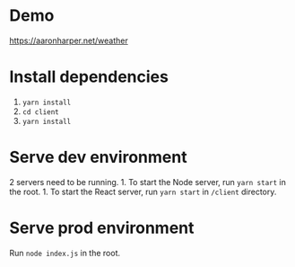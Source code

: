# Demo

https://aaronharper.net/weather

# Install dependencies

1. `yarn install`
1. `cd client`
1. `yarn install`

# Serve dev environment

2 servers need to be running.
	1. To start the Node server, run `yarn start` in the root.
	1. To start the React server, run `yarn start` in `/client` directory.

# Serve prod environment

Run `node index.js` in the root.